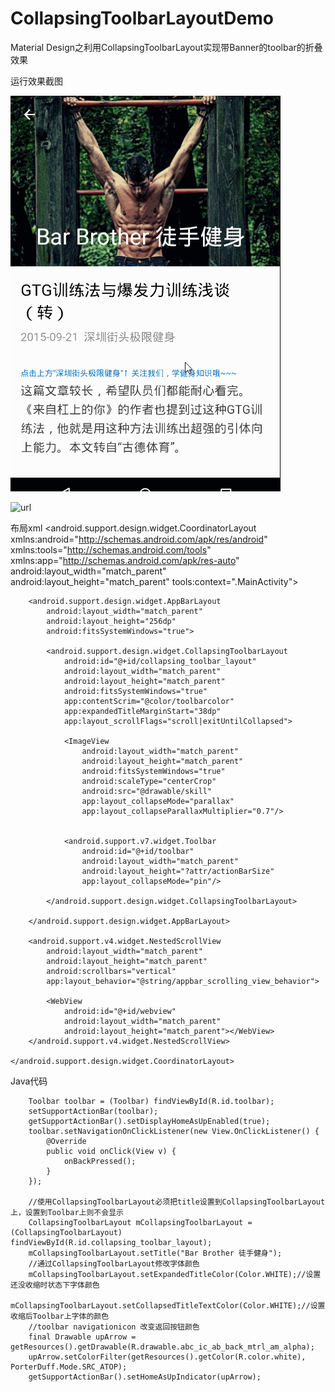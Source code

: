 # CollapsingToolbarLayoutDemo
Material Design之利用CollapsingToolbarLayout实现带Banner的toolbar的折叠效果



运行效果截图

![images](https://github.com/crazyfzw/ProjectImages/blob/master/CollapsingToolbarLayoutDemo/Coll.gif)

![url](http://blog.csdn.net/fzw_faith/article/details/51336257)

布局xml
 <android.support.design.widget.CoordinatorLayout
        xmlns:android="http://schemas.android.com/apk/res/android"
        xmlns:tools="http://schemas.android.com/tools"
        xmlns:app="http://schemas.android.com/apk/res-auto"
        android:layout_width="match_parent"
        android:layout_height="match_parent"
        tools:context=".MainActivity">

        <android.support.design.widget.AppBarLayout
            android:layout_width="match_parent"
            android:layout_height="256dp"
            android:fitsSystemWindows="true">

            <android.support.design.widget.CollapsingToolbarLayout
                android:id="@+id/collapsing_toolbar_layout"
                android:layout_width="match_parent"
                android:layout_height="match_parent"
                android:fitsSystemWindows="true"
                app:contentScrim="@color/toolbarcolor"
                app:expandedTitleMarginStart="38dp"
                app:layout_scrollFlags="scroll|exitUntilCollapsed">

                <ImageView
                    android:layout_width="match_parent"
                    android:layout_height="match_parent"
                    android:fitsSystemWindows="true"
                    android:scaleType="centerCrop"
                    android:src="@drawable/skill"
                    app:layout_collapseMode="parallax"
                    app:layout_collapseParallaxMultiplier="0.7"/>


                <android.support.v7.widget.Toolbar
                    android:id="@+id/toolbar"
                    android:layout_width="match_parent"
                    android:layout_height="?attr/actionBarSize"
                    app:layout_collapseMode="pin"/>

            </android.support.design.widget.CollapsingToolbarLayout>

        </android.support.design.widget.AppBarLayout>

        <android.support.v4.widget.NestedScrollView
            android:layout_width="match_parent"
            android:layout_height="match_parent"
            android:scrollbars="vertical"
            app:layout_behavior="@string/appbar_scrolling_view_behavior">

            <WebView
                android:id="@+id/webview"
                android:layout_width="match_parent"
                android:layout_height="match_parent"></WebView>
        </android.support.v4.widget.NestedScrollView>

    </android.support.design.widget.CoordinatorLayout>

Java代码


        Toolbar toolbar = (Toolbar) findViewById(R.id.toolbar);
        setSupportActionBar(toolbar);
        getSupportActionBar().setDisplayHomeAsUpEnabled(true);
        toolbar.setNavigationOnClickListener(new View.OnClickListener() {
            @Override
            public void onClick(View v) {
                onBackPressed();
            }
        });

        //使用CollapsingToolbarLayout必须把title设置到CollapsingToolbarLayout上，设置到Toolbar上则不会显示
        CollapsingToolbarLayout mCollapsingToolbarLayout = (CollapsingToolbarLayout) findViewById(R.id.collapsing_toolbar_layout);
        mCollapsingToolbarLayout.setTitle("Bar Brother 徒手健身");
        //通过CollapsingToolbarLayout修改字体颜色
        mCollapsingToolbarLayout.setExpandedTitleColor(Color.WHITE);//设置还没收缩时状态下字体颜色
        mCollapsingToolbarLayout.setCollapsedTitleTextColor(Color.WHITE);//设置收缩后Toolbar上字体的颜色
        //toolbar navigationicon 改变返回按钮颜色
        final Drawable upArrow = getResources().getDrawable(R.drawable.abc_ic_ab_back_mtrl_am_alpha);
        upArrow.setColorFilter(getResources().getColor(R.color.white), PorterDuff.Mode.SRC_ATOP);
        getSupportActionBar().setHomeAsUpIndicator(upArrow);

